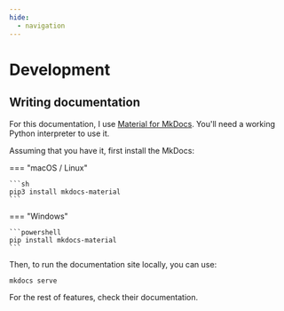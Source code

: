 ```yaml
---
hide:
  - navigation
---
```


# Development

## Writing documentation

For this documentation, I use [Material for MkDocs](https://squidfunk.github.io/mkdocs-material/). You'll need a working Python interpreter to use it.

Assuming that you have it, first install the MkDocs:

=== "macOS / Linux"

	```sh
	pip3 install mkdocs-material
	```

=== "Windows"

	```powershell
	pip install mkdocs-material
	```

Then, to run the documentation site locally, you can use:

```sh
mkdocs serve
```

For the rest of features, check their documentation.
